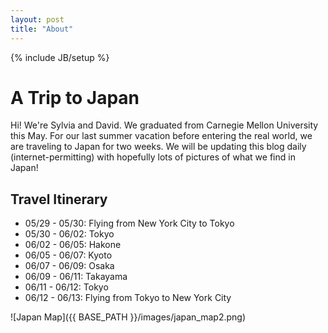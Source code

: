```yaml
---
layout: post
title: "About"
---
```

{% include JB/setup %}

A Trip to Japan
===============
  
Hi! We're Sylvia and David. We graduated from Carnegie Mellon University this May. For
our last summer vacation before entering the real world, we are traveling to Japan for two
weeks. We will be updating this blog daily (internet-permitting) with hopefully lots of
pictures of what we find in Japan!

Travel Itinerary
----------------

* 05/29 - 05/30: Flying from New York City to Tokyo
* 05/30 - 06/02: Tokyo
* 06/02 - 06/05: Hakone
* 06/05 - 06/07: Kyoto
* 06/07 - 06/09: Osaka
* 06/09 - 06/11: Takayama
* 06/11 - 06/12: Tokyo
* 06/12 - 06/13: Flying from Tokyo to New York City



![Japan Map]({{ BASE_PATH }}/images/japan_map2.png)
